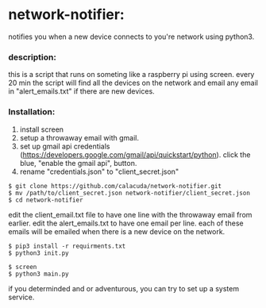 # network-notifier:

notifies you when a new device connects to you're network using python3.

### description:

this is a script that runs on someting like a raspberry pi using screen.
every 20 min the script will find all the devices on the network and email
any email in "alert_emails.txt" if there are new devices.


### Installation:

1. install screen
2. setup a throwaway email with gmail.
3. set up gmail api credentials (https://developers.google.com/gmail/api/quickstart/python).
   click the blue, "enable the gmail api", button.
4. rename "credentials.json" to "client_secret.json"


~~~
$ git clone https://github.com/calacuda/network-notifier.git
$ mv /path/to/client_secret.json network-notifier/client_secret.json
$ cd network-notifier
~~~

edit the client_email.txt file to have one line with the throwaway email from earlier.
edit the alert_emails.txt to have one email per line. each of these emails will be emailed
when there is a new device on the network.

~~~
$ pip3 install -r requirments.txt 
$ python3 init.py

$ screen
$ python3 main.py
~~~
if you determinded and or adventurous, you can try to set up a system service.
